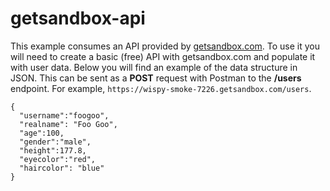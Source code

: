 # getsandbox-api

This example consumes an API provided by [getsandbox.com](https://getsandbox.com/). To use it you will need to create a basic (free) API with getsandbox.com and populate it with user data. Below you will find an example of the data structure in JSON. This can be sent as a **POST** request with Postman to the **/users** endpoint. For example, `https://wispy-smoke-7226.getsandbox.com/users`.

```
{
  "username":"foogoo",
  "realname": "Foo Goo",
  "age":100,
  "gender":"male",
  "height":177.8,
  "eyecolor":"red",
  "haircolor": "blue"
}
```


